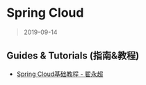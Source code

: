 

Spring Cloud
============
> 2019-09-14


## Guides & Tutorials (指南&教程)
* [Spring Cloud基础教程 - 翟永超](http://blog.didispace.com/spring-cloud-learning/)


